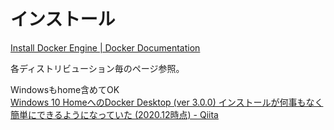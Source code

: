 # インストール

[Install Docker Engine | Docker Documentation](https://docs.docker.com/engine/install/)

各ディストリビューション毎のページ参照。

Windowsもhome含めてOK  
[Windows 10 HomeへのDocker Desktop (ver 3.0.0) インストールが何事もなく簡単にできるようになっていた (2020.12時点) - Qiita](https://qiita.com/zaki-lknr/items/db99909ba1eb27803456)
